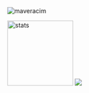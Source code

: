 <img src="https://komarev.com/ghpvc/?username=maveracim&label=Ziyaretçi%20Sayısı&color=552b75" alt="maveracim" />
<p align="left">
   <img src="https://github-readme-stats.vercel.app/api?username=Maveracim&count_private=true&show_icons=true&theme=dark&hide_border=true" width="%100" height="150px" alt="stats" />
   <img src="https://github-readme-stats.vercel.app/api/top-langs/?username=Maveracim&layout=compact&theme=dark&hide_border=true" />
